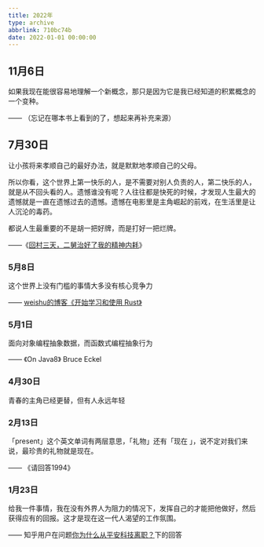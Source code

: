 ```yaml
---
title: 2022年
type: archive
abbrlink: 710bc74b
date: 2022-01-01 00:00:00
---
```


## 11月6日

如果我现在能很容易地理解一个新概念，那只是因为它是我已经知道的积累概念的一个变种。

—— （忘记在哪本书上看到的了，想起来再补充来源）

## 7月30日

让小孩将来孝顺自己的最好办法，就是默默地孝顺自己的父母。 

所以你看，这个世界上第一快乐的人，是不需要对别人负责的人，第二快乐的人，就是从不回头看的人。遗憾谁没有呢？人往往都是快死的时候，才发现人生最大的遗憾就是一直在遗憾过去的遗憾。遗憾在电影里是主角崛起的前戏，在生活里是让人沉沦的毒药。

都说人生最重要的不是胡一把好牌，而是打好一把烂牌。

——《[回村三天，二舅治好了我的精神内耗](https://www.bilibili.com/video/BV1MN4y177PB)》

### 5月8日

这个世界上没有门槛的事情大多没有核心竞争力

—— [weishu的博客《开始学习和使用 Rust》](https://weishu.me/2021/09/26/start-to-use-Rust/)

### 5月1日

面向对象编程抽象数据，而函数式编程抽象行为

—— 《On Java8》 Bruce Eckel

### 4月30日

青春的主角已经更替，但有人永远年轻

### 2月13日

「present」这个英文单词有两层意思，「礼物」还有「现在 」，说不定对我们来说，最珍贵的礼物就是现在。

—— 《请回答1994》

### 1月23日


给我一件事情，我在没有外界人为阻力的情况下，发挥自己的才能把他做好，然后获得应有的回报。这才是现在这一代人渴望的工作氛围。 

—— 知乎用户在问题[你为什么从平安科技离职？](https://www.zhihu.com/question/22068934/answer/2057821895)下的回答